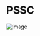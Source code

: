 # PSSC

![image](https://user-images.githubusercontent.com/46068851/202296554-1061eed0-81d2-4d4c-bf40-742146bdc9fe.png)
